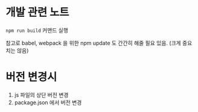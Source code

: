 # 개발 관련 노트

`npm run build` 커맨드 실행


참고로 babel, webpack 을 위한 npm update 도 간간히 해줄 필요 있음. (크게 중요치는 않음)


# 버전 변경시
1. js 파일의 상단 버전 변경
2. package.json 에서 버전 변경